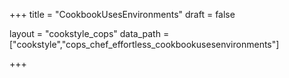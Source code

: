 +++
title = "CookbookUsesEnvironments"
draft = false

layout = "cookstyle_cops"
data_path = ["cookstyle","cops_chef_effortless_cookbookusesenvironments"]

+++

<!-- The content of this page is automatically generated from the
cops_chef_effortless_cookbookusesenvironments.yml file in github.com/chef/cookstyle/blob/main/docs-chef-io/data/cookstyle/. -->
